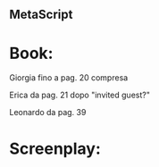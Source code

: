 ## MetaScript

# Book: 
Giorgia fino a pag. 20 compresa

Erica da pag. 21 dopo "invited guest?"

Leonardo da pag. 39 

# Screenplay:


